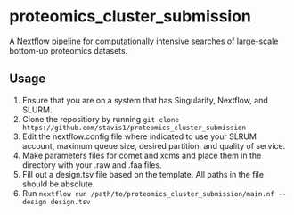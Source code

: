 # proteomics_cluster_submission
A Nextflow pipeline for computationally intensive searches of large-scale bottom-up proteomics datasets.

## Usage
1. Ensure that you are on a system that has Singularity, Nextflow, and SLURM.
2. Clone the repositiory by running `git clone https://github.com/stavis1/proteomics_cluster_submission`
3. Edit the nextflow.config file where indicated to use your SLRUM account, maximum queue size, desired partition, and quality of service.
4. Make parameters files for comet and xcms and place them in the directory with your .raw and .faa files.
5. Fill out a design.tsv file based on the template. All paths in the file should be absolute. 
6. Run `nextflow run /path/to/proteomics_cluster_submission/main.nf --design design.tsv` 
